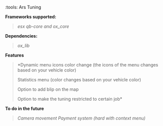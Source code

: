 
:tools: Ars Tuning



**Frameworks supported:**
> *esx
> qb-core 
> and ox_core*

**Dependencies:**
> *ox_lib*

**Features**
> *Dynamic menu icons color change (the icons of the 
> menu changes based on your vehicle color)
> 
> Statistics menu (color changes based on your vehicle color)
> 
> Option to add blip on the map
> 
> Option to make the tuning restricted to certain job*
> 

**To do in the future**
> *Camera movement
> Payment system (hard with context menu)*
